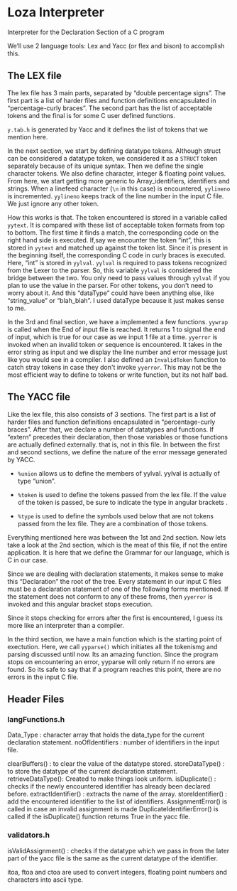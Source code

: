 # Loza Interpreter
Interpreter for the Declaration Section of a C program

We’ll use 2 language tools: Lex and Yacc (or flex and bison) to accomplish this.

## The LEX file

The lex file has 3 main parts, separated by “double percentage signs”. The first part is a list of harder files and function definitions encapsulated in “percentage-curly braces”. The second part has the list of acceptable tokens and the final is for some C user defined functions.

`y.tab.h` is generated by Yacc and it defines the list of tokens that we mention here.

In the next section, we start by defining datatype tokens. Although struct can be considered a datatype token, we considered it as a `STRUCT` token separately because of its unique syntax. Then we define the single character tokens. We also define character, integer & floating point values. From here, we start getting more generic to Array_identifiers, identifiers and strings. When a linefeed character (`\n` in this case) is encountered, `yylineno` is incremented. `yylineno` keeps track of the line number in the input C file. We just ignore any other token.

How this works is that. The token encountered is stored in a variable called `yytext`. It is compared with these list of acceptable token formats from top to bottom. The first time it finds a match, the corresponding code on the right hand side is executed. If,say we encounter the token “int”, this is stored in `yytext` and matched up against the token list. Since it is present in the beginning itself, the corresponding C code in curly braces is executed. Here, “int” is stored in `yylval`. `yylval` is required to pass tokens recognized from the Lexer to the parser. So, this variable `yylval` is considered the bridge between the two. You only need to pass values through `yylval` if you plan to use the value in the parser. For other tokens, you don't need to worry about it.  And this “dataType” could have been anything else, like “string_value” or “blah_blah”. I used dataType because it just makes sense to me.  

In the 3rd and final section, we have a implemented a few functions. `yywrap` is called when the End of input file is reached. It returns 1 to signal the end of input, which is true for our case as we input 1 file at a time. `yyerror` is invoked when an invalid token or sequence is encountered. It takes in the error string as input and we display the line number and error message just like you would see in a compiler. I also defined an `InvalidToken` function to catch stray tokens in case they don't invoke `yyerror`.  This may not be the most efficient way to define to tokens or write function, but its not half bad.


## The YACC file

Like the lex file, this also consists of 3 sections. The first part is a list of harder files and function definitions encapsulated in “percentage-curly braces”. After that, we declare a number of datatypes and functions. If “extern” precedes their declaration, then those variables or those functions are actually defined externally. that is, not in this file. In between the first and second sections, we define the nature of the error message generated by YACC. 

- `%union` allows us to define the members of yylval.  yylval is actually of type “union”. 

- `%token` is used to define the tokens passed from the lex file. If the value of the token is passed, be sure to indicate the type in angular brackets  . 

- `%type` is used to define the symbols used below that are not tokens passed from the lex file. They are a combination of those tokens.

Everything mentioned here was between the 1st and 2nd section. Now lets take a look at the 2nd section, which is the meat of this file, if not the entire application. It is here that we define the Grammar for our language, which is C in our case.

Since we are dealing with declaration statements, it makes sense to make this “Declaration” the root of the tree. Every statement in our input C files must be a declaration statement of one of the following forms mentioned. If the statement does not conform to any of these froms, then `yyerror` is invoked and this angular bracket stops execution. 

Since it stops checking for errors after the first is encountered, I guess its more like an interpreter than a compiler. 

In the third section, we have a main function which is the starting point of exectution. Here, we call `yyparse()` which initiates all the tokenismg and parsing discussed until now. Its an amazing function. Since the program stops on encountering an error, yyparse will only return if no errors are found. So its safe to say that if a program reaches this point, there are no errors in the input C file. 

## Header Files

### langFunctions.h

Data_Type : character array that holds the data_type for the current declaration statement.
noOfIdentifiers : number of identifiers in the input file.

clearBuffers() : to clear the value of the datatype stored.
storeDataType() : to store the datatype of the current declaration statement.
retrieveDataType(): Created to make things look uniform.
isDuplicate() : checks if the newly encountered identifier has already been declared before.
extractIdentifier() : extracts the name of the array.
storeIdentifier() : add the encountered identifier to the list of identifiers.
AssignmentError() is called in case an invalid assignment is made 
DuplicateIdentifierError() is called if the isDuplicate() function returns True in the yacc file.

### validators.h

isValidAssignment() :  checks if the datatype which we pass in from the later part of the yacc file is the same as the current datatype of the identifier. 

itoa, ftoa and ctoa are used to convert integers, floating point numbers and characters into ascii type.
